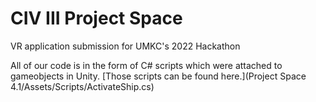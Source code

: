 # CIV III Project Space
 VR application submission for UMKC's 2022 Hackathon
 
 All of our code is in the form of C# scripts which were attached to gameobjects in Unity. [Those scripts can be found here.](Project Space 4.1/Assets/Scripts/ActivateShip.cs)
